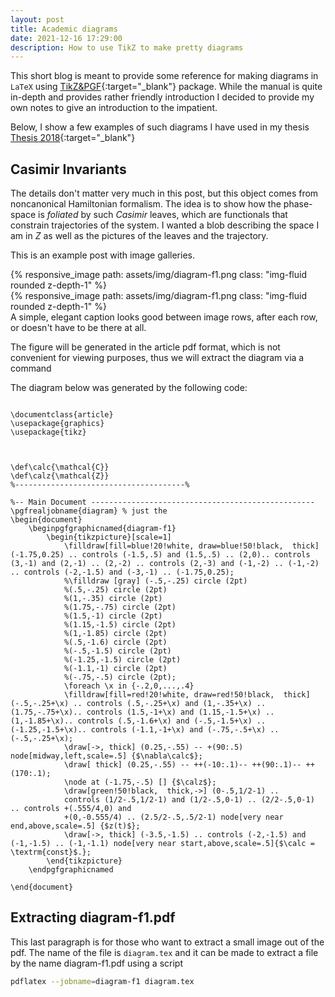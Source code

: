 ```yaml
---
layout: post
title: Academic diagrams
date: 2021-12-16 17:29:00
description: How to use TikZ to make pretty diagrams
---
```


This short blog is meant to provide some reference for making diagrams in `LaTeX` using [TikZ&PGF](https://www.bu.edu/math/files/2013/08/tikzpgfmanual.pdf){:target="\_blank"} package. While the manual is quite in-depth and provides rather friendly introduction I decided to provide my own notes to give an introduction to the impatient. 

Below, I show a few examples of such diagrams I have used in my thesis [Thesis 2018](https://repositories.lib.utexas.edu/handle/2152/68628){:target="\_blank"}

## Casimir Invariants

The details don't matter very much in this post, but this object comes from noncanonical Hamiltonian formalism. The idea is to show how the phase-space is *foliated* by such *Casimir* leaves, which are functionals that constrain trajectories of the system. I wanted a blob describing the space I am in $Z$ as well as the pictures of the leaves and the trajectory.

This is an example post with image galleries.

<div class="row mt-3">
    <div class="col-sm mt-3 mt-md-0">
        {% responsive_image path: assets/img/diagram-f1.png class: "img-fluid rounded z-depth-1" %}
    </div>
    <div class="col-sm mt-3 mt-md-0">
        {% responsive_image path: assets/img/diagram-f1.png class: "img-fluid rounded z-depth-1" %}
    </div>
</div>
<div class="caption">
    A simple, elegant caption looks good between image rows, after each row, or doesn't have to be there at all.
</div>


The figure will be generated in the article pdf format, which is not convenient for viewing purposes, thus we will extract the diagram via a command



The diagram below was generated by the following code:

```

\documentclass{article}
\usepackage{graphics}
\usepackage{tikz}



\def\calc{\mathcal{C}}
\def\calz{\mathcal{Z}}
%--------------------------------------% 

%-- Main Document --------------------------------------------------
\pgfrealjobname{diagram} % just the 
\begin{document}
	\beginpgfgraphicnamed{diagram-f1}
		\begin{tikzpicture}[scale=1]
			\filldraw[fill=blue!20!white, draw=blue!50!black,  thick] (-1.75,0.25) .. controls (-1.5,.5) and (1.5,.5) .. (2,0).. controls (3,-1) and (2,-1) .. (2,-2) .. controls (2,-3) and (-1,-2) .. (-1,-2) .. controls (-2,-1.5) and (-3,-1) .. (-1.75,0.25);
			%\filldraw [gray] (-.5,-.25) circle (2pt)
			%(.5,-.25) circle (2pt)
			%(1,-.35) circle (2pt)
			%(1.75,-.75) circle (2pt)
			%(1.5,-1) circle (2pt)
			%(1.15,-1.5) circle (2pt)
			%(1,-1.85) circle (2pt)
			%(.5,-1.6) circle (2pt)
			%(-.5,-1.5) circle (2pt)
			%(-1.25,-1.5) circle (2pt)
			%(-1.1,-1) circle (2pt)
			%(-.75,-.5) circle (2pt);
			\foreach \x in {-.2,0,...,.4}	
			\filldraw[fill=red!20!white, draw=red!50!black,  thick] (-.5,-.25+\x) .. controls (.5,-.25+\x) and (1,-.35+\x) .. (1.75,-.75+\x).. controls (1.5,-1+\x) and (1.15,-1.5+\x) .. (1,-1.85+\x).. controls (.5,-1.6+\x) and (-.5,-1.5+\x) .. (-1.25,-1.5+\x).. controls (-1.1,-1+\x) and (-.75,-.5+\x) .. (-.5,-.25+\x);
			\draw[->, thick] (0.25,-.55) -- +(90:.5) node[midway,left,scale=.5] {$\nabla\calc$};
			\draw[ thick] (0.25,-.55) -- ++(-10:.1)-- ++(90:.1)-- ++(170:.1);
			\node at (-1.75,-.5) [] {$\calz$};
			\draw[green!50!black,  thick,->] (0-.5,1/2-1) ..
			controls (1/2-.5,1/2-1) and (1/2-.5,0-1) .. (2/2-.5,0-1) .. controls +(.555/4,0) and
			+(0,-0.555/4) .. (2.5/2-.5,.5/2-1) node[very near end,above,scale=.5] {$z(t)$};
			\draw[->, thick] (-3.5,-1.5) .. controls (-2,-1.5) and (-1,-1.5) .. (-1,-1.1) node[very near start,above,scale=.5]{$\calc = \textrm{const}$.};
		\end{tikzpicture}
	\endpgfgraphicnamed
        			
\end{document}

```

## Extracting diagram-f1.pdf

This last paragraph is for those who want to extract a small image out of the pdf. The name of the file is `diagram.tex` and it can be made to extract a file by the name diagram-f1.pdf using a script 
```bash
pdflatex --jobname=diagram-f1 diagram.tex
```
